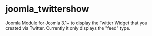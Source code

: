 joomla_twittershow
==================

Joomla Module for Joomla 3.1+ to display the Twitter Widget that you created via Twitter.
Currently it only displays the "feed" type.